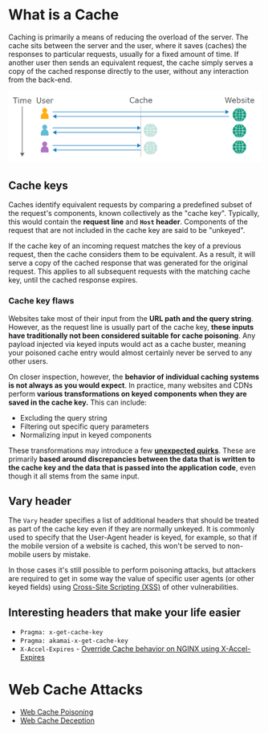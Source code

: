 # What is a Cache

Caching is primarily a means of reducing the overload of the server. 
The cache sits between the server and the user, where it saves (caches) the responses to particular requests, usually for a fixed amount of time. If another user then sends an equivalent request, the cache simply serves a copy of the cached response directly to the user, without any interaction from the back-end.

![](../../zzz_res/attachments/web-cache.png)

## Cache keys

Caches identify equivalent requests by comparing a predefined subset of the request's components, known collectively as the "cache key". Typically, this would contain the **request line** and **`Host` header**. Components of the request that are not included in the cache key are said to be "unkeyed".

If the cache key of an incoming request matches the key of a previous request, then the cache considers them to be equivalent. As a result, it will serve a copy of the cached response that was generated for the original request. This applies to all subsequent requests with the matching cache key, until the cached response expires.

### Cache key flaws

Websites take most of their input from the **URL path and the query string**. However, as the request line is usually part of the cache key, **these inputs have traditionally not been considered suitable for cache poisoning**. Any payload injected via keyed inputs would act as a cache buster, meaning your poisoned cache entry would almost certainly never be served to any other users.

On closer inspection, however, the **behavior of individual caching systems is not always as you would expect**. In practice, many websites and CDNs perform **various transformations on keyed components when they are saved in the cache key.** This can include:
- Excluding the query string
- Filtering out specific query parameters
- Normalizing input in keyed components

These transformations may introduce a few [**unexpected quirks**](Web%20Cache%20Poisoning.md#Exploiting%20cache%20implementation%20flaws). These are primarily **based around discrepancies between the data that is written to the cache key and the data that is passed into the application code**, even though it all stems from the same input. 

## Vary header

The `Vary` header specifies a list of additional headers that should be treated as part of the cache key even if they are normally unkeyed. It is commonly used to specify that the User-Agent header is keyed, for example, so that if the mobile version of a website is cached, this won't be served to non-mobile users by mistake.

In those cases it's still possible to perform poisoning attacks, but attackers are required to get in some way the value of specific user agents (or other keyed fields) using [Cross-Site Scripting (XSS)](Cross-Site%20Scripting%20(XSS).md) of other vulnerabilities.

## Interesting headers that make your life easier

- `Pragma: x-get-cache-key`
- `Pragma: akamai-x-get-cache-key`
- `X-Accel-Expires` - [Override Cache behavior on NGINX using X-Accel-Expires](../../Readwise/Articles/Rory%20McNamara%20-%20Breaking%20Caches%20and%20Bypassing%20Istio%20RBAC%20With%20HTTP%20Response%20Header%20Injection.md)

# Web Cache Attacks

- [Web Cache Poisoning](Web%20Cache%20Poisoning.md)
- [Web Cache Deception](Web%20Cache%20Deception.md)